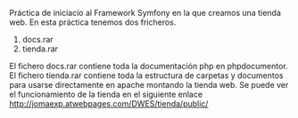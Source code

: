 Práctica de iniciacío al Framework Symfony en la que creamos una tienda web.
En esta práctica tenemos dos fricheros.
  1. docs.rar
  2. tienda.rar

El fichero docs.rar contiene toda la documentación php en phpdocumentor.
El fichero tienda.rar contiene toda la estructura de carpetas y documentos para usarse directamente en apache montando la tienda web. 
Se puede ver el funcionamiento de la tienda en el siguiente enlace
http://jomaexp.atwebpages.com/DWES/tienda/public/
